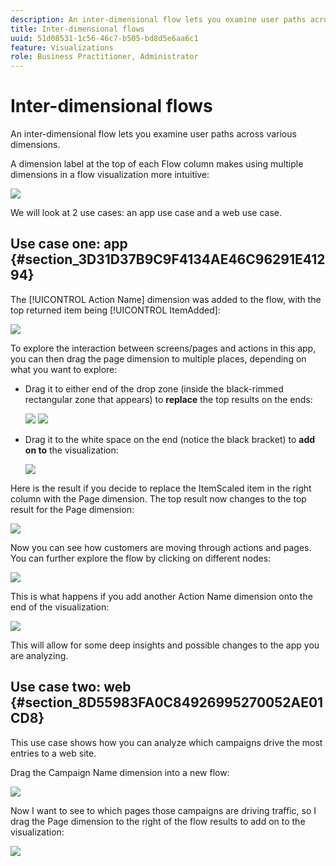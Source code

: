 ```yaml
---
description: An inter-dimensional flow lets you examine user paths across various dimensions.
title: Inter-dimensional flows
uuid: 51d08531-1c56-46c7-b505-bd8d5e6aa6c1
feature: Visualizations
role: Business Practitioner, Administrator
---
```


# Inter-dimensional flows

An inter-dimensional flow lets you examine user paths across various dimensions.

A dimension label at the top of each Flow column makes using multiple dimensions in a flow visualization more intuitive:

![](assets/flow.png)

We will look at 2 use cases: an app use case and a web use case.

## Use case one: app {#section_3D31D37B9C9F4134AE46C96291E41294}

The [!UICONTROL Action Name] dimension was added to the flow, with the top returned item being [!UICONTROL ItemAdded]:

![](assets/multi-dimensional-flow.png)

To explore the interaction between screens/pages and actions in this app, you can then drag the page dimension to multiple places, depending on what you want to explore:

* Drag it to either end of the drop zone (inside the black-rimmed rectangular zone that appears) to **replace** the top results on the ends:

  ![](assets/multi-dimensional-flow2.png) ![](assets/multi-dimensional-flow3.png)

* Drag it to the white space on the end (notice the black bracket) to **add on to** the visualization:

  ![](assets/multi-dimensional-flow4.png)

Here is the result if you decide to replace the ItemScaled item in the right column with the Page dimension. The top result now changes to the top result for the Page dimension:

![](assets/multi-dimensional-flow5.png)

Now you can see how customers are moving through actions and pages. You can further explore the flow by clicking on different nodes:

![](assets/multi-dimensional-flow6.png)

This is what happens if you add another Action Name dimension onto the end of the visualization:

![](assets/multi-dimensional-flow7.png)

This will allow for some deep insights and possible changes to the app you are analyzing.

## Use case two: web {#section_8D55983FA0C84926995270052AE01CD8}

This use case shows how you can analyze which campaigns drive the most entries to a web site.

Drag the Campaign Name dimension into a new flow:

![](assets/multi-dimensional-flow8.png)

Now I want to see to which pages those campaigns are driving traffic, so I drag the Page dimension to the right of the flow results to add on to the visualization:

![](assets/multi-dimensional-flow9.png)
